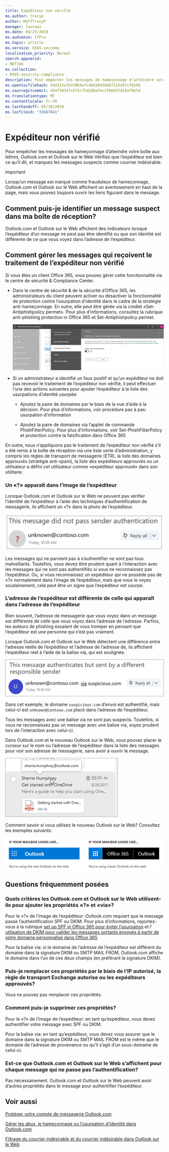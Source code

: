 ```yaml
---
title: Expéditeur non vérifié
ms.author: tracyp
author: MSFTTracyP
manager: laurawi
ms.date: 04/25/2019
ms.audience: ITPro
ms.topic: article
ms.service: O365-seccomp
localization_priority: Normal
search.appverid:
- MET150
ms.collection:
- M365-security-compliance
description: Pour empêcher les messages de hameçonnage d’atteindre votre boîte aux lettres, Outlook.com et Outlook sur le Web Vérifiez que l’expéditeur est bien ce qu’il dit, et marquez les messages suspects comme courrier indésirable.
ms.openlocfilehash: 5d4315afb33964e7c466384366b7315287cf6298
ms.sourcegitcommit: d24f50347c671cf5d2d8afec2f80d37d18af8b5d
ms.translationtype: MT
ms.contentlocale: fr-FR
ms.lasthandoff: 05/10/2019
ms.locfileid: "33867841"
---
```

# <a name="unverified-sender"></a>Expéditeur non vérifié

Pour empêcher les messages de hameçonnage d’atteindre votre boîte aux lettres, Outlook.com et Outlook sur le Web Vérifiez que l’expéditeur est bien ce qu’il dit, et marquez les messages suspects comme courrier indésirable.

> [!IMPORTANT]
> Lorsqu’un message est marqué comme frauduleux de hameçonnage, Outlook.com et Outlook sur le Web affichent un avertissement en haut de la page, mais vous pouvez toujours ouvrir les liens figurant dans le message.

## <a name="how-can-i-identify-a-suspicious-message-in-my-inbox"></a>Comment puis-je identifier un message suspect dans ma boîte de réception?

Outlook.com et Outlook sur le Web affichent des indicateurs lorsque l’expéditeur d’un message ne peut pas être identifié ou que son identité est différente de ce que vous voyez dans l’adresse de l’expéditeur.

## <a name="how-to-manage-which-messages-receive-the-unverified-sender-treatment"></a>Comment gérer les messages qui reçoivent le traitement de l’expéditeur non vérifié 

Si vous êtes un client Office 365, vous pouvez gérer cette fonctionnalité via le centre de sécurité & Compliance Center. 

- Dans le centre de sécurité & de la sécurité d’Office 365, les administrateurs du client peuvent activer ou désactiver la fonctionnalité de protection contre l’usurpation d’identité dans le cadre de la stratégie anti-hameçonnage. En outre, elle peut être gérée via la cmdlet «Set-Antiphishpolicy permet». Pour plus d’informations, consultez la rubrique anti-phishing protection in Office 365 et Set-Antiphishpolicy permet.

    ![Modification des expéditeurs non authentifiés dans l’interface graphique.](media/unverified-sender-article-editing-unauthenticated-senders.jpg)

- Si un administrateur a identifié un faux positif et qu’un expéditeur ne doit pas recevoir le traitement de l’expéditeur non vérifié, il peut effectuer l’une des actions suivantes pour ajouter l’expéditeur à la liste des usurpations d’identité usurpée:
        
    - Ajoutez la paire de domaines par le biais de la vue d’aide à la décision. Pour plus d’informations, voir procédure pas à pas: usurpation d’information
                
    - Ajoutez la paire de domaines via l’applet de commande PhishFilterPolicy. Pour plus d’informations, voir Set-PhishFilterPolicy et protection contre la falsification dans Office 365

En outre, nous n’appliquons pas le traitement de l’expéditeur non vérifié s’il a été remis à la boîte de réception via une liste verte d’administration, y compris les règles de transport de messagerie (ETR), la liste des domaines approuvés (stratégie anti-spam), la liste des expéditeurs approuvés ou un utilisateur a défini cet utilisateur comme «expéditeur approuvé» dans son utilitaire.

### <a name="you-see-a--in-the-sender-image"></a>Un «?» apparaît dans l’image de l’expéditeur

Lorsque Outlook.com et Outlook sur le Web ne peuvent pas vérifier l’identité de l’expéditeur à l’aide des techniques d’authentification de messagerie, ils affichent un «?» dans la photo de l’expéditeur. 

![Le message n’a pas passé la vérification](media/message-did-not-pass-verification.jpg)

Les messages qui ne parvient pas à s’authentifier ne sont pas tous malveillants. Toutefois, vous devez être prudent quant à l’interaction avec les messages qui ne sont pas authentifiés si vous ne reconnaissez pas l’expéditeur. Ou, si vous reconnaissez un expéditeur qui ne possède pas de «?» normalement dans l’image de l’expéditeur, mais que vous le voyez soudainement, cela peut être un signe que l’expéditeur est usurpé.

### <a name="the-senders-address-is-different-than-what-appears-in-the-from-address"></a>L’adresse de l’expéditeur est différente de celle qui apparaît dans l’adresse de l’expéditeur

Bien souvent, l’adresse de messagerie que vous voyez dans un message est différente de celle que vous voyez dans l’adresse de l’adresse. Parfois, les auteurs de phishing essaient de vous tromper en pensant que l’expéditeur est une personne qui n’est pas vraiment.

Lorsque Outlook.com et Outlook sur le Web détectent une différence entre l’adresse réelle de l’expéditeur et l’adresse de l’adresse de, ils affichent l’expéditeur réel à l’aide de la balise via, qui est soulignée.

![texte de remplacement de l’expéditeur non vérifié](media/unverified-sender-feature1.png)

Dans cet exemple, le domaine `suspicious.com` d’envoi est authentifié, mais celui-ci est `unknown@contoso.com` placé dans l’adresse de l’expéditeur.

Tous les messages avec une balise via ne sont pas suspects. Toutefois, si vous ne reconnaissez pas un message avec une balise via, soyez prudent lors de l’interaction avec celui-ci.

Dans Outlook.com et le nouveau Outlook sur le Web, vous pouvez placer le curseur sur le nom ou l’adresse de l’expéditeur dans la liste des messages pour voir son adresse de messagerie, sans avoir à ouvrir le message.

![Prise en main de OneDrive](media/get-started-with-onedrive-message.png)

Comment savoir si vous utilisez le nouveau Outlook sur le Web? Consultez les exemples suivants:

![Outlook vs Office 365](media/outlook-vs-outlook365.png)

## <a name="frequently-asked-questions"></a>Questions fréquemment posées

### <a name="what-criteria-does-outlookcom-and-outlook-on-the-web-use-to-add-the--and-the-via-properties"></a>Quels critères les Outlook.com et Outlook sur le Web utilisent-ils pour ajouter les propriétés «?» et «via»?

Pour le «?» de l’image de l’expéditeur: Outlook.com requiert que le message passe l’authentification SPF ou DKIM. Pour plus d’informations, reportez-vous à la rubrique [set up SPF in Office 365 pour éviter l’usurpation](set-up-spf-in-office-365-to-help-prevent-spoofing.md) et l' [utilisation de DKIM pour valider les messages sortants envoyés à partir de votre domaine personnalisé dans Office 365](use-dkim-to-validate-outbound-email.md).

Pour la balise via: si le domaine de l’adresse de l’expéditeur est différent du domaine dans la signature DKIM ou SMTP MAIL FROM, Outlook.com affiche le domaine dans l’un de ces deux champs (en préférant la signature DKIM).

### <a name="can-i-override-these-properties-with-ip-allows-exchange-transport-rule-allows-or-safe-senders"></a>Puis-je remplacer ces propriétés par le biais de l’IP autorisé, la règle de transport Exchange autorise ou les expéditeurs approuvés?

Vous ne pouvez pas remplacer ces propriétés.

### <a name="how-do-i-remove-these-properties"></a>Comment puis-je supprimer ces propriétés?

Pour le «?» de l’image de l’expéditeur: en tant qu’expéditeur, vous devez authentifier votre message avec SPF ou DKIM.

Pour la balise via: en tant qu’expéditeur, vous devez vous assurer que le domaine dans la signature DKIM ou SMTP MAIL FROM est le même que le domaine de l’adresse de provenance ou qu’il s’agit d’un sous-domaine de celui-ci.

### <a name="does-outlookcom-and-outlook-on-the-web-show-this-for-every-message-that-doesnt-pass-authentication"></a>Est-ce que Outlook.com et Outlook sur le Web s’affichent pour chaque message qui ne passe pas l’authentification?

Pas nécessairement. Outlook.com et Outlook sur le Web peuvent avoir d’autres propriétés dans le message pour authentifier l’expéditeur.

## <a name="related-topics"></a>Voir aussi

[Protéger votre compte de messagerie Outlook.com](https://support.office.com/article/a4f20fc5-4307-4ece-8231-6d4d4bd8a9ba)

[Gérer les abus, le hameçonnage ou l’usurpation d’identité dans Outlook.com](https://support.office.com/article/0d882ea5-eedc-4bed-aebc-079ffa1105a3)

[Filtrage du courrier indésirable et du courrier indésirable dans Outlook sur le Web](https://support.office.com/article/db786e79-54e2-40cc-904f-d89d57b7f41d)
